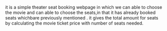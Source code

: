 it is a simple theater seat booking webpage in which we can able to choose the movie and can able to choose the seats,in that it has already booked seats whichbare previously mentioned . it gives the total amount for seats by calculating the movie ticket price with number of seats needed.

